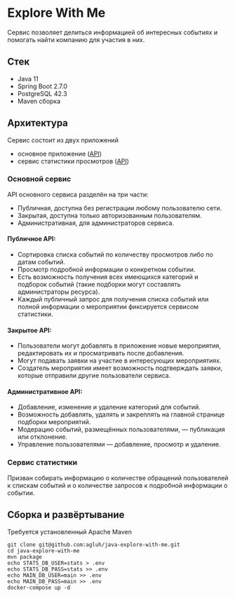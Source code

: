 # Explore With Me

Сервис позволяет делиться информацией об интересных событиях и помогать найти компанию для участия в них. 

## Стек
- Java 11
- Spring Boot 2.7.0
- PostgreSQL 42.3
- Maven сборка

## Архитектура

Сервис состоит из двух приложений
- основное приложение ([API](ewm-main-service-spec.json))
- сервис статистики просмотров ([API](ewm-stats-service-spec.json))

### Основной сервис

API основного сервиса разделён на три части:
* Публичная, доступна без регистрации любому пользователю сети. 
* Закрытая, доступна только авторизованным пользователям. 
* Административная, для администраторов сервиса.

#### Публичное API:

* Сортировка списка событий по количеству просмотров либо по датам событий.
* Просмотр подробной информации о конкретном событии.
* Есть возможность получения всех имеющихся категорий и подборок событий (такие подборки могут составлять администраторы ресурса).
* Каждый публичный запрос для получения списка событий или полной информации о мероприятии фиксируется сервисом статистики.

#### Закрытое API:

* Пользователи могут добавлять в приложение новые мероприятия, редактировать их и просматривать после добавления.
* Могут подавать заявки на участие в интересующих мероприятиях.
* Создатель мероприятия имеет возможность подтверждать заявки, которые отправили другие пользователи сервиса.

#### Административное API:

* Добавление, изменение и удаление категорий для событий.
* Возможность добавлять, удалять и закреплять на главной странице подборки мероприятий.
* Модерацию событий, размещённых пользователями, — публикация или отклонение.
* Управление пользователями — добавление, просмотр и удаление.

### Сервис статистики

Призван собирать информацию о количестве обращений пользователей к спискам событий и о количестве запросов к подробной информации о событии.

## Сборка и развёртывание
Требуется установленный Apache Maven

```
git clone git@github.com:agluh/java-explore-with-me.git
cd java-explore-with-me
mvn package
echo STATS_DB_USER=stats > .env
echo STATS_DB_PASS=stats >> .env
echo MAIN_DB_USER=main >> .env
echo MAIN_DB_PASS=main >> .env
docker-compose up -d
```